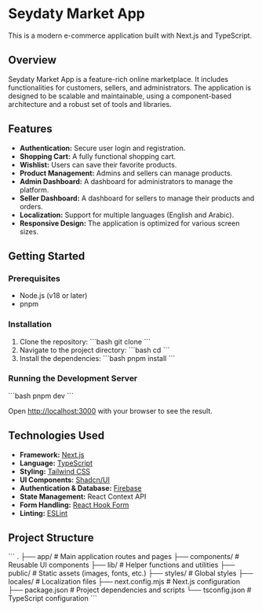 # Seydaty Market App

This is a modern e-commerce application built with Next.js and TypeScript.

## Overview

Seydaty Market App is a feature-rich online marketplace. It includes functionalities for customers, sellers, and administrators. The application is designed to be scalable and maintainable, using a component-based architecture and a robust set of tools and libraries.

## Features

*   **Authentication:** Secure user login and registration.
*   **Shopping Cart:** A fully functional shopping cart.
*   **Wishlist:** Users can save their favorite products.
*   **Product Management:** Admins and sellers can manage products.
*   **Admin Dashboard:** A dashboard for administrators to manage the platform.
*   **Seller Dashboard:** A dashboard for sellers to manage their products and orders.
*   **Localization:** Support for multiple languages (English and Arabic).
*   **Responsive Design:** The application is optimized for various screen sizes.

## Getting Started

### Prerequisites

*   Node.js (v18 or later)
*   pnpm

### Installation

1.  Clone the repository:
    \`\`\`bash
    git clone <repository-url>
    \`\`\`
2.  Navigate to the project directory:
    \`\`\`bash
    cd <project-directory>
    \`\`\`
3.  Install the dependencies:
    \`\`\`bash
    pnpm install
    \`\`\`

### Running the Development Server

\`\`\`bash
pnpm dev
\`\`\`

Open [http://localhost:3000](http://localhost:3000) with your browser to see the result.

## Technologies Used

*   **Framework:** [Next.js](https://nextjs.org/)
*   **Language:** [TypeScript](https://www.typescriptlang.org/)
*   **Styling:** [Tailwind CSS](https://tailwindcss.com/)
*   **UI Components:** [Shadcn/UI](https://ui.shadcn.com/)
*   **Authentication & Database:** [Firebase](https://firebase.google.com/)
*   **State Management:** React Context API
*   **Form Handling:** [React Hook Form](https://react-hook-form.com/)
*   **Linting:** [ESLint](https://eslint.org/)

## Project Structure

\`\`\`
.
├── app/                  # Main application routes and pages
├── components/           # Reusable UI components
├── lib/                  # Helper functions and utilities
├── public/               # Static assets (images, fonts, etc.)
├── styles/               # Global styles
├── locales/              # Localization files
├── next.config.mjs       # Next.js configuration
├── package.json          # Project dependencies and scripts
└── tsconfig.json         # TypeScript configuration
\`\`\`
